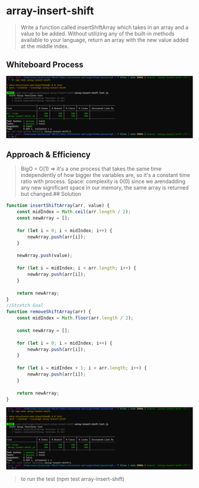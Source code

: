 # array-insert-shift
> Write a function called insertShiftArray which takes in an array and a value to be added. Without utilizing any of the built-in methods available to your language, return an array with the new value added at the middle index.

## Whiteboard Process
![Whiteboard](./testImg.png)


## Approach & Efficiency
>BigO = O(1) => it's a one process that takes the same time independently of how bigger the variables are, so it's a constant time ratio with process.
>Space: complexity is 0(0) since we arendadding any new significant space in our memory, the same array is returned but changed.## Solution

``` JavaScript
function insertShiftArray(arr, value) {
    const midIndex = Math.ceil(arr.length / 2);
    const newArray = [];

    for (let i = 0; i < midIndex; i++) {
        newArray.push(arr[i]);
    }

    newArray.push(value);

    for (let i = midIndex; i < arr.length; i++) {
        newArray.push(arr[i]);
    }

    return newArray;
}
//Stretch Goal
function removeShiftArray(arr) {
    const midIndex = Math.floor(arr.length / 2);

    const newArray = [];

    for (let i = 0; i < midIndex; i++) {
        newArray.push(arr[i]);
    }

    for (let i = midIndex + 1; i < arr.length; i++) {
        newArray.push(arr[i]);
    }

    return newArray;
}

```

![Solution](./testImg.png)

> to run the test (npm test array-insert-shift)
